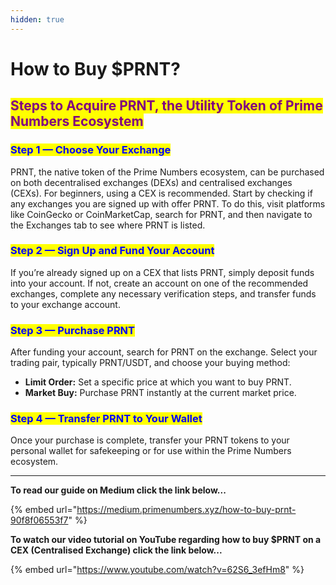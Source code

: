 ```yaml
---
hidden: true
---
```


# How to Buy $PRNT?

## <mark style="color:purple;">Steps to Acquire PRNT, the Utility Token of Prime Numbers Ecosystem</mark>

### <mark style="color:blue;">Step 1 — Choose Your Exchange</mark>

PRNT, the native token of the Prime Numbers ecosystem, can be purchased on both decentralised exchanges (DEXs) and centralised exchanges (CEXs). For beginners, using a CEX is recommended. Start by checking if any exchanges you are signed up with offer PRNT. To do this, visit platforms like CoinGecko or CoinMarketCap, search for PRNT, and then navigate to the Exchanges tab to see where PRNT is listed.

### <mark style="color:blue;">Step 2 — Sign Up and Fund Your Account</mark>

If you’re already signed up on a CEX that lists PRNT, simply deposit funds into your account. If not, create an account on one of the recommended exchanges, complete any necessary verification steps, and transfer funds to your exchange account.

### <mark style="color:blue;">Step 3 — Purchase PRNT</mark>

After funding your account, search for PRNT on the exchange. Select your trading pair, typically PRNT/USDT, and choose your buying method:

* **Limit Order:** Set a specific price at which you want to buy PRNT.
* **Market Buy:** Purchase PRNT instantly at the current market price.

### <mark style="color:blue;">Step 4 — Transfer PRNT to Your Wallet</mark>

Once your purchase is complete, transfer your PRNT tokens to your personal wallet for safekeeping or for use within the Prime Numbers ecosystem.

***

**To read our guide on Medium click the link below...**

{% embed url="https://medium.primenumbers.xyz/how-to-buy-prnt-90f8f06553f7" %}

**To watch our video tutorial on YouTube regarding how to buy $PRNT on a CEX (Centralised Exchange) click the link below...**

{% embed url="https://www.youtube.com/watch?v=62S6_3efHm8" %}
